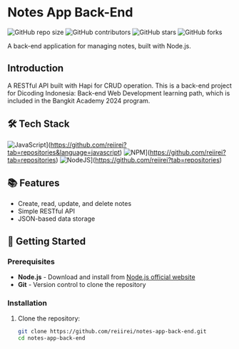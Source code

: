 # Notes App Back-End

![GitHub repo size](https://img.shields.io/github/repo-size/reiirei/notes-app-back-end)
![GitHub contributors](https://img.shields.io/github/contributors/reiirei/notes-app-back-end)
![GitHub stars](https://img.shields.io/github/stars/reiirei/notes-app-back-end?style=social)
![GitHub forks](https://img.shields.io/github/forks/reiirei/notes-app-back-end?style=social)

A back-end application for managing notes, built with Node.js.

## Introduction
A RESTful API built with Hapi for CRUD operation.
This is a back-end project for Dicoding Indonesia: Back-end Web Development learning path, which is included in the Bangkit Academy 2024 program.

## 🛠️ Tech Stack
![JavaScript](https://img.shields.io/badge/-JavaScript-black?style=for-the-badge&logo=javascript)](https://github.com/reiirei?tab=repositories&language=javascript)
![NPM](https://img.shields.io/badge/NPM-%23000000.svg?style=for-the-badge&logo=npm)](https://github.com/reiirei?tab=repositories)
![NodeJS](https://img.shields.io/badge/node.js-black?style=for-the-badge&logo=node.js)](https://github.com/reiirei?tab=repositories)

## 📚 Features
- Create, read, update, and delete notes
- Simple RESTful API
- JSON-based data storage

## 🚀 Getting Started

### Prerequisites
- **Node.js** - Download and install from [Node.js official website](https://nodejs.org/)
- **Git** - Version control to clone the repository

### Installation
1. Clone the repository:
   ```bash
   git clone https://github.com/reiirei/notes-app-back-end.git
   cd notes-app-back-end
